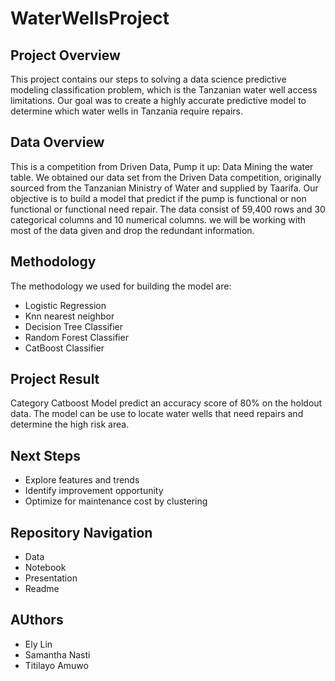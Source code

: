 # WaterWellsProject

## Project Overview
This project contains our steps to solving a data science predictive modeling classification problem, which is the Tanzanian water well access limitations. Our goal was to create a highly accurate predictive model to determine which water wells in Tanzania require repairs.

## Data Overview
This is a competition from Driven Data, Pump it up: Data Mining the water table. We obtained our data set from the Driven Data competition, originally sourced from the Tanzanian Ministry of Water and supplied by Taarifa. Our objective is to build a model that predict if the pump is functional or non functional or functional need repair. The data consist of 59,400 rows and 30 categorical columns and 10 numerical columns. we will be working with most of the data given and drop the redundant information.

## Methodology
The methodology we used for building the model are:
- Logistic Regression
- Knn nearest neighbor
- Decision Tree Classifier
- Random Forest Classifier
- CatBoost Classifier

## Project Result
Category Catboost Model predict an accuracy score of 80% on the holdout data. The model can be use to locate water wells that need repairs and determine the high risk area.

## Next Steps
- Explore features and trends
- Identify improvement opportunity
- Optimize for maintenance cost by clustering

## Repository Navigation
- Data
- Notebook
- Presentation
- Readme

## AUthors
- Ely Lin
- Samantha Nasti
- Titilayo Amuwo
